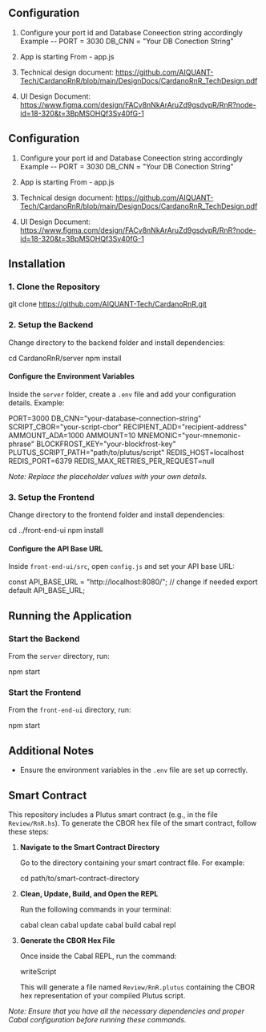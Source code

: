 Configuration
--------------------------------------------------------------------------------------------------------------------

1. Configure your port id  and Database Coneection string accordingly 
Example -- 
PORT = 3030
DB_CNN = "Your DB Conection String"

2. App is starting From - app.js

3. Technical design document: https://github.com/AIQUANT-Tech/CardanoRnR/blob/main/DesignDocs/CardanoRnR_TechDesign.pdf
4. UI Design Document: https://www.figma.com/design/FACv8nNkArAruZd9gsdvpR/RnR?node-id=18-320&t=3BpMSOHQf3Sv40fG-1

## Configuration

1. Configure your port id and Database Coneection string accordingly
   Example --
   PORT = 3030
   DB_CNN = "Your DB Conection String"

2. App is starting From - app.js

3. Technical design document: https://github.com/AIQUANT-Tech/CardanoRnR/blob/main/DesignDocs/CardanoRnR_TechDesign.pdf
4. UI Design Document: https://www.figma.com/design/FACv8nNkArAruZd9gsdvpR/RnR?node-id=18-320&t=3BpMSOHQf3Sv40fG-1

## Installation

### 1. Clone the Repository

git clone https://github.com/AIQUANT-Tech/CardanoRnR.git

### 2. Setup the Backend

Change directory to the backend folder and install dependencies:

cd CardanoRnR/server
npm install

#### Configure the Environment Variables

Inside the `server` folder, create a `.env` file and add your configuration details. Example:

PORT=3000
DB_CNN="your-database-connection-string"
SCRIPT_CBOR="your-script-cbor"
RECIPIENT_ADD="recipient-address"
AMMOUNT_ADA=1000
AMMOUNT=10
MNEMONIC="your-mnemonic-phrase"
BLOCKFROST_KEY="your-blockfrost-key"
PLUTUS_SCRIPT_PATH="path/to/plutus/script"
REDIS_HOST=localhost
REDIS_PORT=6379
REDIS_MAX_RETRIES_PER_REQUEST=null

_Note: Replace the placeholder values with your own details._

### 3. Setup the Frontend

Change directory to the frontend folder and install dependencies:

cd ../front-end-ui
npm install

#### Configure the API Base URL

Inside `front-end-ui/src`, open `config.js` and set your API base URL:

const API_BASE_URL = "http://localhost:8080/"; // change if needed
export default API_BASE_URL;

## Running the Application

### Start the Backend

From the `server` directory, run:

npm start

### Start the Frontend

From the `front-end-ui` directory, run:

npm start

## Additional Notes

- Ensure the environment variables in the `.env` file are set up correctly.

## Smart Contract

This repository includes a Plutus smart contract (e.g., in the file `Review/RnR.hs`). To generate the CBOR hex file of the smart contract, follow these steps:

1. **Navigate to the Smart Contract Directory**

   Go to the directory containing your smart contract file. For example:

   cd path/to/smart-contract-directory

2. **Clean, Update, Build, and Open the REPL**

   Run the following commands in your terminal:

   cabal clean
   cabal update
   cabal build
   cabal repl

3. **Generate the CBOR Hex File**

   Once inside the Cabal REPL, run the command:

   writeScript

   This will generate a file named `Review/RnR.plutus` containing the CBOR hex representation of your compiled Plutus script.

_Note: Ensure that you have all the necessary dependencies and proper Cabal configuration before running these commands._

